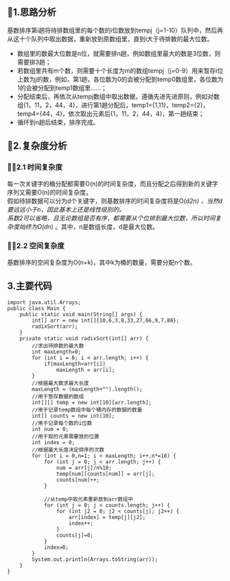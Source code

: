## 🥓1.思路分析

  基数排序第i趟将待排数组里的每个数的i位数放到tempj（j=1-10）队列中，然后再从这十个队列中取出数据，重新放到原数组里，直到i大于待排数的最大位数。

* 数组里的数最大位数是n位，就需要排n趟，例如数组里最大的数是3位数，则需要排3趟；
* 若数组里共有m个数，则需要十个长度为m的数组tempj（j=0-9）用来暂存i位上数为j的数，例如，第1趟，各位数为0的会被分配到temp0数组里，各位数为1的会被分配到temp1数组里......；
* 分配结束后，再依次从tempj数组中取出数据，遵循先进先进原则，例如对数组{1，11，2，44，4}，进行第1趟分配后，temp1={1,11}，temp2={2}，temp4={44，4}，依次取出元素后{1，11，2，44，4}，第一趟结束；
* 循环到n趟后结束，排序完成。

## 🥞2.复杂度分析

### 🍤🍔2.1 时间复杂度

  每一次关键字的桶分配都需要O(n)的时间复杂度，而且分配之后得到新的关键字序列又需要O(n)的时间复杂度。<br>
  假如待排数据可以分为d个关键字，则基数排序的时间复杂度将是O(d*2n) ，当然d要远远小于n，因此基本上还是线性级别的。<br>
  系数2可以省略，且无论数组是否有序，都需要从个位排到最大位数，所以时间复杂度始终为O(d*n) 。其中，n是数组长度，d是最大位数。<br>

### 🌭🍕2.2 空间复杂度

  基数排序的空间复杂度为O(n+k)，其中k为桶的数量，需要分配n个数。
  
## 3.主要代码

  ```
  import java.util.Arrays;
  public class Main {
      public static void main(String[] args) {
          int[] arr = new int[]{10,6,3,8,33,27,66,9,7,88};
          radixSort(arr);
      }
      private static void radixSort(int[] arr) {
          //求出待排数的最大数
          int maxLength=0;
          for (int i = 0; i < arr.length; i++) {
              if(maxLength<arr[i])
                  maxLength = arr[i];
          }
          //根据最大数求最大长度
          maxLength = (maxLength+"").length();
          //用于暂存数据的数组
          int[][] temp = new int[10][arr.length];
          //用于记录temp数组中每个桶内存的数据的数量
          int[] counts = new int[10];
          //用于记录每个数的i位数
          int num = 0;
          //用于取的元素需要放的位置
          int index = 0;
          //根据最大长度决定排序的次数
          for (int i = 0,n=1; i < maxLength; i++,n*=10) {
              for (int j = 0; j < arr.length; j++) {
                  num = arr[j]/n%10;
                  temp[num][counts[num]] = arr[j];
                  counts[num]++;
              }

              //从temp中取元素重新放到arr数组中
              for (int j = 0; j < counts.length; j++) {
                  for (int j2 = 0; j2 < counts[j]; j2++) {
                      arr[index] = temp[j][j2];
                      index++;
                  }
                  counts[j]=0;
              }
              index=0;
          }
          System.out.println(Arrays.toString(arr));
      }
  }

  ```
  


  
